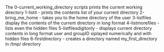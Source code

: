 The 0-current_working_directory scripts prints the current working directory
1-listit - prints the contents list of your current directory
2-bring_me_home - takes you to the home directory of the user
3-listfiles display the contents of the current directory in long format
4-listmorefiles - lists even the hidden files
5-listfilesdigitonly - displays current directory contents in long format user and groupID siplayed numerically and with hidden files
6-firstdirectory - creates a directory named my_first_directory in /tmp/ directory
